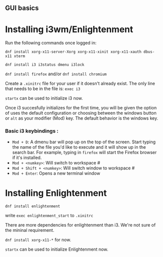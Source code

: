## GUI basics


# Installing i3wm/Enlightenment
Run the following commands once logged in:

`dnf install xorg-x11-server-Xorg xorg-x11-xinit xorg-x11-xauth dbus-x11 xterm`

`dnf install i3 i3status dmenu i3lock`

`dnf install firefox` and/or `dnf install chromium`

Create a `.xinitrc` file for your user if it doesn't already exist.
The only line that needs to be in the file is: `exec i3`

`startx` can be used to initialize i3 now.

Once i3 succesfully initializes for the first time, you will be given the option of uses the default configuration or choosing between the windows button or `alt` as your modifier (Mod) key.
The default behavior is the windows key.

### Basic i3 keybindings :
* `Mod + D`: A dmenu bar will pop up on the top of the screen. Start typing the name of the file you'd like to execute and it will show up in the search bar. For example, typing in `firefox` will start the Firefox browser if it's installed.
* `Mod + <numkey>`: Will switch to workspace \# <numkey>
* `Mod + Shift + <numkey>`: Will switch window to workspace \# <numkey>
* `Mod + Enter`: Opens a new terminal window


# Installing Enlightenment

`dnf install enlightenment`

write  `exec enlightenment_start` to  `.xinitrc`

There are more dependencies for enlightenment than i3. We're not sure of the mininal requirement.

`dnf install xorg-x11-*` for now.

`startx` can be used to initialize Enlightenment now.


